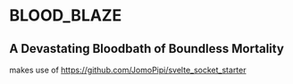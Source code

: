 # BLOOD_BLAZE
## A Devastating Bloodbath of Boundless Mortality

makes use of https://github.com/JomoPipi/svelte_socket_starter
